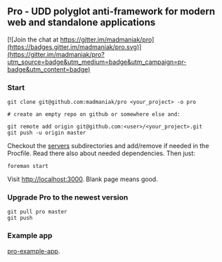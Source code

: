 ## Pro - UDD polyglot anti-framework for modern web and standalone applications

[![Join the chat at https://gitter.im/madmaniak/pro](https://badges.gitter.im/madmaniak/pro.svg)](https://gitter.im/madmaniak/pro?utm_source=badge&utm_medium=badge&utm_campaign=pr-badge&utm_content=badge)

### Start

```
git clone git@github.com:madmaniak/pro <your_project> -o pro

# create an empty repo on github or somewhere else and:

git remote add origin git@github.com:<user>/<your_project>.git
git push -u origin master

```

Checkout the [servers](https://github.com/madmaniak/pro/tree/master/servers) subdirectories
and add/remove if needed in the Procfile. Read there also about needed dependencies. Then just:

```
foreman start
```

Visit [http://localhost:3000](http://localhost:3000). Blank page means good.

### Upgrade Pro to the newest version

```
git pull pro master
git push
```

### Example app ###

[pro-example-app](https://github.com/madmaniak/pro-example-app).
